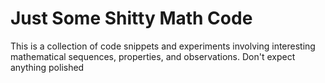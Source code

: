# Just Some Shitty Math Code

This is a collection of code snippets and experiments involving interesting mathematical sequences, properties, and observations. Don't expect anything polished
